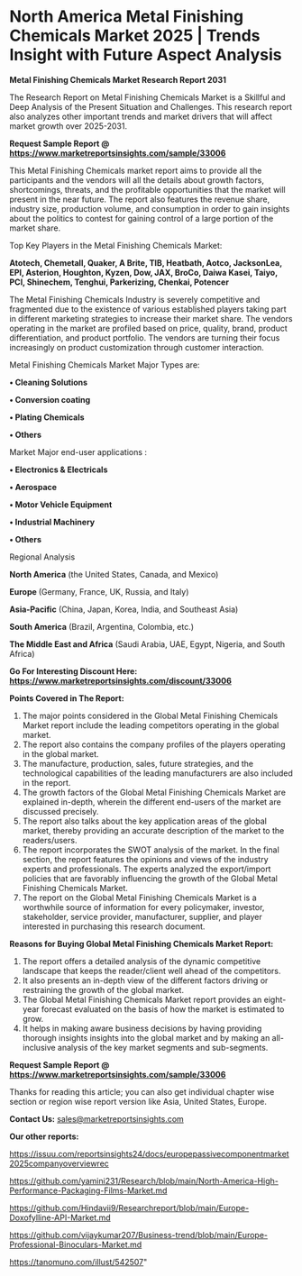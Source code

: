 # North America Metal Finishing Chemicals Market 2025 | Trends Insight with Future Aspect Analysis

<strong>Metal Finishing Chemicals Market Research Report 2031</strong>

The Research Report on Metal Finishing Chemicals Market is a Skillful and Deep Analysis of the Present Situation and Challenges. This research report also analyzes other important trends and market drivers that will affect market growth over 2025-2031.

<strong>Request Sample Report @ <a href=https://www.marketreportsinsights.com/sample/33006>https://www.marketreportsinsights.com/sample/33006</a></strong>

This Metal Finishing Chemicals market report aims to provide all the participants and the vendors will all the details about growth factors, shortcomings, threats, and the profitable opportunities that the market will present in the near future. The report also features the revenue share, industry size, production volume, and consumption in order to gain insights about the politics to contest for gaining control of a large portion of the market share.

Top Key Players in the Metal Finishing Chemicals Market:

<strong>Atotech, Chemetall, Quaker, A Brite, TIB, Heatbath, Aotco, JacksonLea, EPI, Asterion, Houghton, Kyzen, Dow, JAX, BroCo, Daiwa Kasei, Taiyo, PCI, Shinechem, Tenghui, Parkerizing, Chenkai, Potencer</strong>

The Metal Finishing Chemicals Industry is severely competitive and fragmented due to the existence of various established players taking part in different marketing strategies to increase their market share. The vendors operating in the market are profiled based on price, quality, brand, product differentiation, and product portfolio. The vendors are turning their focus increasingly on product customization through customer interaction.

Metal Finishing Chemicals Market Major Types are:

<strong>•  Cleaning Solutions

•  Conversion coating

•  Plating Chemicals

•  Others</strong>

Market Major end-user applications :

<strong>•  Electronics & Electricals

•  Aerospace

•  Motor Vehicle Equipment

•  Industrial Machinery

•  Others</strong>

Regional Analysis

</u><strong><b>North America</b></strong> (the United States, Canada, and Mexico)

<strong><b>Europe </b></strong>(Germany, France, UK, Russia, and Italy)

<strong><b>Asia-Pacific</b></strong> (China, Japan, Korea, India, and Southeast Asia)

<strong><b>South America</b></strong> (Brazil, Argentina, Colombia, etc.)

<strong><b>The Middle East and Africa</b></strong> (Saudi Arabia, UAE, Egypt, Nigeria, and South Africa)

<strong>Go For Interesting Discount Here: <a href=https://www.marketreportsinsights.com/discount/33006>https://www.marketreportsinsights.com/discount/33006</a></strong>

<strong>Points Covered in The Report:</strong>
<ol>
  <li>The major points considered in the Global Metal Finishing Chemicals Market report include the leading competitors operating in the global market.</li>
  <li>The report also contains the company profiles of the players operating in the global market.</li>
  <li>The manufacture, production, sales, future strategies, and the technological capabilities of the leading manufacturers are also included in the report.</li>
  <li>The growth factors of the Global Metal Finishing Chemicals Market are explained in-depth, wherein the different end-users of the market are discussed precisely.</li>
  <li>The report also talks about the key application areas of the global market, thereby providing an accurate description of the market to the readers/users.</li>
  <li>The report incorporates the SWOT analysis of the market. In the final section, the report features the opinions and views of the industry experts and professionals. The experts analyzed the export/import policies that are favorably influencing the growth of the Global Metal Finishing Chemicals Market.</li>
  <li>The report on the Global Metal Finishing Chemicals Market is a worthwhile source of information for every policymaker, investor, stakeholder, service provider, manufacturer, supplier, and player interested in purchasing this research document.</li>
</ol>
<strong>Reasons for Buying Global Metal Finishing Chemicals Market Report:</strong>

<ol>
  <li>The report offers a detailed analysis of the dynamic competitive landscape that keeps the reader/client well ahead of the competitors.</li>
  <li>It also presents an in-depth view of the different factors driving or restraining the growth of the global market.</li>
  <li>The Global Metal Finishing Chemicals Market report provides an eight-year forecast evaluated on the basis of how the market is estimated to grow.</li>
  <li>It helps in making aware business decisions by having providing thorough insights insights into the global market and by making an all-inclusive analysis of the key market segments and sub-segments.</li>
</ol>
<strong>Request Sample Report @ <a href=https://www.marketreportsinsights.com/sample/33006>https://www.marketreportsinsights.com/sample/33006</a></strong>


Thanks for reading this article; you can also get individual chapter wise section or region wise report version like Asia, United States, Europe.

<strong>Contact Us:</strong>
sales@marketreportsinsights.com

<strong>Our other reports:</strong>

<a href=https://issuu.com/reportsinsights24/docs/europepassivecomponentmarket2025companyoverviewrec>https://issuu.com/reportsinsights24/docs/europepassivecomponentmarket2025companyoverviewrec</a>

<a href=https://github.com/yamini231/Research/blob/main/North-America-High-Performance-Packaging-Films-Market.md>https://github.com/yamini231/Research/blob/main/North-America-High-Performance-Packaging-Films-Market.md</a>

<a href=https://github.com/Hindavii9/Researchreport/blob/main/Europe-Doxofylline-API-Market.md>https://github.com/Hindavii9/Researchreport/blob/main/Europe-Doxofylline-API-Market.md</a>

<a href=https://github.com/vijaykumar207/Business-trend/blob/main/Europe-Professional-Binoculars-Market.md>https://github.com/vijaykumar207/Business-trend/blob/main/Europe-Professional-Binoculars-Market.md</a>

<a href=https://tanomuno.com/illust/542507>https://tanomuno.com/illust/542507</a>"
